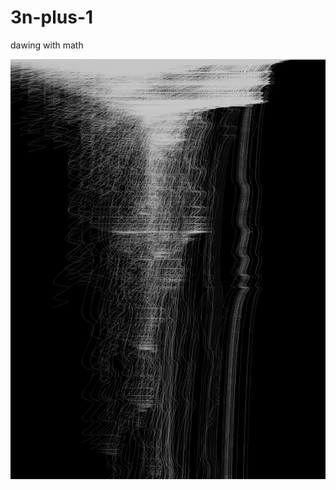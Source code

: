 # 3n-plus-1
dawing with math 

![frame-003700](https://github.com/n2048-creative-technology/3n-plus-1/blob/main/y-out-003700.png?raw=true)

